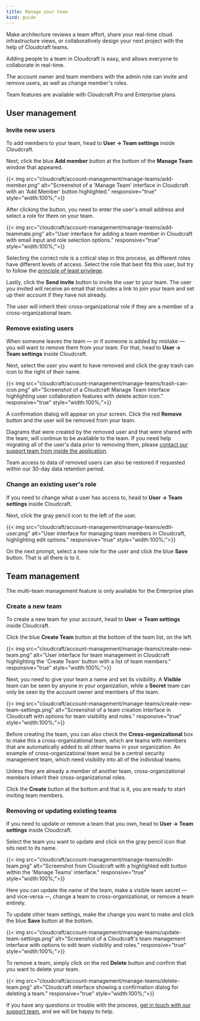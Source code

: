 ```yaml
---
title: Manage your team
kind: guide
---
```


Make architecture reviews a team effort, share your real-time cloud infrastructure views, or collaboratively design your next project with the help of Cloudcraft teams.

Adding people to a team in Cloudcraft is easy, and allows everyone to collaborate in real-time.

The account owner and team members with the admin role can invite and remove users, as well as change member's roles.

<section class="alert alert-info">
  <p>Team features are available with Cloudcraft Pro and Enterprise plans.</p>
</section>

## User management

### Invite new users

To add members to your team, head to **User → Team settings** inside Cloudcraft.

Next, click the blue **Add member** button at the bottom of the **Manage Team** window that appeared.

{{< img src="cloudcraft/account-management/manage-teams/add-member.png" alt="Screenshot of a 'Manage Team' interface in Cloudcraft with an 'Add Member' button highlighted." responsive="true" style="width:100%;">}}

After clicking the button, you need to enter the user's email address and select a role for them on your team.

{{< img src="cloudcraft/account-management/manage-teams/add-teammate.png" alt="User interface for adding a team member in Cloudcraft with email input and role selection options." responsive="true" style="width:100%;">}}

Selecting the correct role is a critical step in this process, as different roles have different levels of access. Select the role that best fits this user, but try to follow the [principle of least privilege](https://en.wikipedia.org/wiki/Principle_of_least_privilege).

Lastly, click the **Send invite** button to invite the user to your team. The user you invited will receive an email that includes a link to join your team and set up their account if they have not already.

<section class="alert alert-info">
  <p>The user will inherit their cross-organizational role if they are a member of a cross-organizational team.</p>
</section>

### Remove existing users

When someone leaves the team — or if someone is added by mistake — you will want to remove them from your team. For that, head to **User → Team settings** inside Cloudcraft.

Next, select the user you want to have removed and click the gray trash can icon to the right of their name.

{{< img src="cloudcraft/account-management/manage-teams/trash-can-icon.png" alt="Screenshot of a Cloudcraft Manage Team interface highlighting user collaboration features with delete action icon." responsive="true" style="width:100%;">}}

A confirmation dialog will appear on your screen. Click the red **Remove** button and the user will be removed from your team.

<section class="alert alert-info">
  <p>Diagrams that were created by the removed user and that were shared with the team, will continue to be available to the team. If you need help migrating all of the user's data prior to removing them, please <a href="https://app.cloudcraft.co/app/support" title="Contact our support team">contact our support team from inside the application</a>.</p>
  <p>Team access to data of removed users can also be restored if requested within our 30-day data retention period.</p>
</section>

### Change an existing user's role

If you need to change what a user has access to, head to **User → Team settings** inside Cloudcraft.

Next, click the gray pencil icon to the left of the user.

{{< img src="cloudcraft/account-management/manage-teams/edit-user.png" alt="User interface for managing team members in Cloudcraft, highlighting edit options." responsive="true" style="width:100%;">}}

On the next prompt, select a new role for the user and click the blue **Save** button. That is all there is to it.

## Team management

<section class="alert alert-info">
  <p>The multi-team management feature is only available for the Enterprise plan</p>
</section>

### Create a new team

To create a new team for your account, head to **User → Team settings** inside Cloudcraft.

Click the blue **Create Team** button at the bottom of the team list, on the left.

{{< img src="cloudcraft/account-management/manage-teams/create-new-team.png" alt="User interface for team management in Cloudcraft highlighting the 'Create Team' button with a list of team members." responsive="true" style="width:100%;">}}

Next, you need to give your team a name and set its visibility. A **Visible** team can be seen by anyone in your organization, while a **Secret** team can only be seen by the account owner and members of the team.

{{< img src="cloudcraft/account-management/manage-teams/create-new-team-settings.png" alt="Screenshot of a team creation interface in Cloudcraft with options for team visibility and roles." responsive="true" style="width:100%;">}}

Before creating the team, you can also check the **Cross-organizational** box to make this a cross-organizational team, which are teams with members that are automatically added to all other teams in your organization. An example of cross-organizational team woul be a central security management team, which need visibility into all of the individual teams.

Unless they are already a member of another team, cross-organizational members inherit their cross-organizational roles.

Click the **Create** button at the bottom and that is it, you are ready to start inviting team members.

### Removing or updating existing teams

If you need to update or remove a team that you own, head to **User → Team settings** inside Cloudcraft.

Select the team you want to update and click on the gray pencil icon that sits next to its name.

{{< img src="cloudcraft/account-management/manage-teams/edit-team.png" alt="Screenshot from Cloudcraft with a highlighted edit button within the 'Manage Teams' interface." responsive="true" style="width:100%;">}}

Here you can update the name of the team, make a visible team secret — and vice-versa —, change a team to cross-organizational, or remove a team entirely.

To update other team settings, make the change you want to make and click the blue **Save** button at the bottom.

{{< img src="cloudcraft/account-management/manage-teams/update-team-settings.png" alt="Screenshot of a Cloudcraft's team management interface with options to edit team visibility and roles." responsive="true" style="width:100%;">}}

To remove a team, simply click on the red **Delete** button and confirm that you want to delete your team.

{{< img src="cloudcraft/account-management/manage-teams/delete-team.png" alt="Cloudcraft interface showing a confirmation dialog for deleting a team." responsive="true" style="width:100%;">}}

If you have any questions or trouble with the process, [get in touch with our support team](https://app.cloudcraft.co/app/support), and we will be happy to help.
